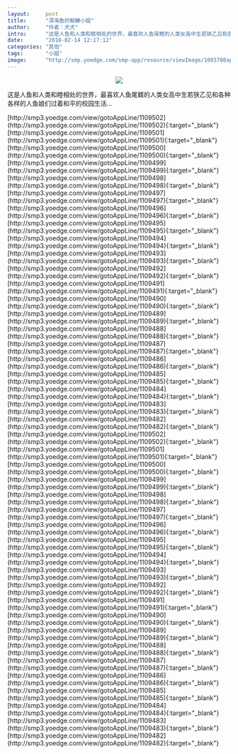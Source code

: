 ```yaml
---
layout:     post
title:      "深海鱼的鮟鱇小姐"
author:     "作者：犬犬"
intro:      "这是人鱼和人类和睦相处的世界，最喜欢人鱼尾鳍的人类女高中生若狭乙见和各种各样的人鱼娘们过着和平的校园生活…"
date:       "2018-02-14 12:17:12"
categories: "其他"
tags:       "小姐"
image:      "http://smp.yoedge.com/smp-app/resource/viewImage/1003788appline.png"
---
```

<div style="text-align: center">
<p><img src="http://smp.yoedge.com/smp-app/resource/viewImage/1003788appline.png"/></p>
</div>
<p class="post-meta">
<span>这是人鱼和人类和睦相处的世界，最喜欢人鱼尾鳍的人类女高中生若狭乙见和各种各样的人鱼娘们过着和平的校园生活…</span>
</p>
[http://smp3.yoedge.com/view/gotoAppLine/1109502](http://smp3.yoedge.com/view/gotoAppLine/1109502){:target="_blank"}
[http://smp3.yoedge.com/view/gotoAppLine/1109501](http://smp3.yoedge.com/view/gotoAppLine/1109501){:target="_blank"}
[http://smp3.yoedge.com/view/gotoAppLine/1109500](http://smp3.yoedge.com/view/gotoAppLine/1109500){:target="_blank"}
[http://smp3.yoedge.com/view/gotoAppLine/1109499](http://smp3.yoedge.com/view/gotoAppLine/1109499){:target="_blank"}
[http://smp3.yoedge.com/view/gotoAppLine/1109498](http://smp3.yoedge.com/view/gotoAppLine/1109498){:target="_blank"}
[http://smp3.yoedge.com/view/gotoAppLine/1109497](http://smp3.yoedge.com/view/gotoAppLine/1109497){:target="_blank"}
[http://smp3.yoedge.com/view/gotoAppLine/1109496](http://smp3.yoedge.com/view/gotoAppLine/1109496){:target="_blank"}
[http://smp3.yoedge.com/view/gotoAppLine/1109495](http://smp3.yoedge.com/view/gotoAppLine/1109495){:target="_blank"}
[http://smp3.yoedge.com/view/gotoAppLine/1109494](http://smp3.yoedge.com/view/gotoAppLine/1109494){:target="_blank"}
[http://smp3.yoedge.com/view/gotoAppLine/1109493](http://smp3.yoedge.com/view/gotoAppLine/1109493){:target="_blank"}
[http://smp3.yoedge.com/view/gotoAppLine/1109492](http://smp3.yoedge.com/view/gotoAppLine/1109492){:target="_blank"}
[http://smp3.yoedge.com/view/gotoAppLine/1109491](http://smp3.yoedge.com/view/gotoAppLine/1109491){:target="_blank"}
[http://smp3.yoedge.com/view/gotoAppLine/1109490](http://smp3.yoedge.com/view/gotoAppLine/1109490){:target="_blank"}
[http://smp3.yoedge.com/view/gotoAppLine/1109489](http://smp3.yoedge.com/view/gotoAppLine/1109489){:target="_blank"}
[http://smp3.yoedge.com/view/gotoAppLine/1109488](http://smp3.yoedge.com/view/gotoAppLine/1109488){:target="_blank"}
[http://smp3.yoedge.com/view/gotoAppLine/1109487](http://smp3.yoedge.com/view/gotoAppLine/1109487){:target="_blank"}
[http://smp3.yoedge.com/view/gotoAppLine/1109486](http://smp3.yoedge.com/view/gotoAppLine/1109486){:target="_blank"}
[http://smp3.yoedge.com/view/gotoAppLine/1109485](http://smp3.yoedge.com/view/gotoAppLine/1109485){:target="_blank"}
[http://smp3.yoedge.com/view/gotoAppLine/1109484](http://smp3.yoedge.com/view/gotoAppLine/1109484){:target="_blank"}
[http://smp3.yoedge.com/view/gotoAppLine/1109483](http://smp3.yoedge.com/view/gotoAppLine/1109483){:target="_blank"}
[http://smp3.yoedge.com/view/gotoAppLine/1109482](http://smp3.yoedge.com/view/gotoAppLine/1109482){:target="_blank"}
[http://smp3.yoedge.com/view/gotoAppLine/1109502](http://smp3.yoedge.com/view/gotoAppLine/1109502){:target="_blank"}
[http://smp3.yoedge.com/view/gotoAppLine/1109501](http://smp3.yoedge.com/view/gotoAppLine/1109501){:target="_blank"}
[http://smp3.yoedge.com/view/gotoAppLine/1109500](http://smp3.yoedge.com/view/gotoAppLine/1109500){:target="_blank"}
[http://smp3.yoedge.com/view/gotoAppLine/1109499](http://smp3.yoedge.com/view/gotoAppLine/1109499){:target="_blank"}
[http://smp3.yoedge.com/view/gotoAppLine/1109498](http://smp3.yoedge.com/view/gotoAppLine/1109498){:target="_blank"}
[http://smp3.yoedge.com/view/gotoAppLine/1109497](http://smp3.yoedge.com/view/gotoAppLine/1109497){:target="_blank"}
[http://smp3.yoedge.com/view/gotoAppLine/1109496](http://smp3.yoedge.com/view/gotoAppLine/1109496){:target="_blank"}
[http://smp3.yoedge.com/view/gotoAppLine/1109495](http://smp3.yoedge.com/view/gotoAppLine/1109495){:target="_blank"}
[http://smp3.yoedge.com/view/gotoAppLine/1109494](http://smp3.yoedge.com/view/gotoAppLine/1109494){:target="_blank"}
[http://smp3.yoedge.com/view/gotoAppLine/1109493](http://smp3.yoedge.com/view/gotoAppLine/1109493){:target="_blank"}
[http://smp3.yoedge.com/view/gotoAppLine/1109492](http://smp3.yoedge.com/view/gotoAppLine/1109492){:target="_blank"}
[http://smp3.yoedge.com/view/gotoAppLine/1109491](http://smp3.yoedge.com/view/gotoAppLine/1109491){:target="_blank"}
[http://smp3.yoedge.com/view/gotoAppLine/1109490](http://smp3.yoedge.com/view/gotoAppLine/1109490){:target="_blank"}
[http://smp3.yoedge.com/view/gotoAppLine/1109489](http://smp3.yoedge.com/view/gotoAppLine/1109489){:target="_blank"}
[http://smp3.yoedge.com/view/gotoAppLine/1109488](http://smp3.yoedge.com/view/gotoAppLine/1109488){:target="_blank"}
[http://smp3.yoedge.com/view/gotoAppLine/1109487](http://smp3.yoedge.com/view/gotoAppLine/1109487){:target="_blank"}
[http://smp3.yoedge.com/view/gotoAppLine/1109486](http://smp3.yoedge.com/view/gotoAppLine/1109486){:target="_blank"}
[http://smp3.yoedge.com/view/gotoAppLine/1109485](http://smp3.yoedge.com/view/gotoAppLine/1109485){:target="_blank"}
[http://smp3.yoedge.com/view/gotoAppLine/1109484](http://smp3.yoedge.com/view/gotoAppLine/1109484){:target="_blank"}
[http://smp3.yoedge.com/view/gotoAppLine/1109483](http://smp3.yoedge.com/view/gotoAppLine/1109483){:target="_blank"}
[http://smp3.yoedge.com/view/gotoAppLine/1109482](http://smp3.yoedge.com/view/gotoAppLine/1109482){:target="_blank"}


